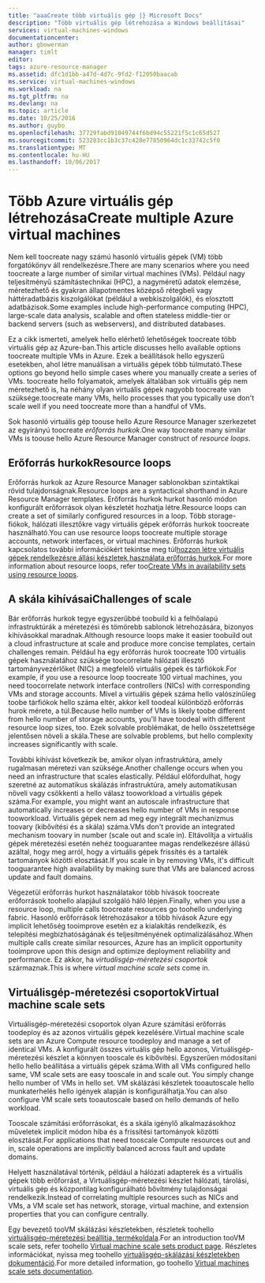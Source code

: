 ```yaml
---
title: "aaaCreate több virtuális gép |} Microsoft Docs"
description: "Több virtuális gép létrehozása a Windows beállításai"
services: virtual-machines-windows
documentationcenter: 
author: gbowerman
manager: timlt
editor: 
tags: azure-resource-manager
ms.assetid: dfc1d1bb-a47d-4d7c-9fd2-f12050baacab
ms.service: virtual-machines-windows
ms.workload: na
ms.tgt_pltfrm: na
ms.devlang: na
ms.topic: article
ms.date: 10/25/2016
ms.author: guybo
ms.openlocfilehash: 37729fabd91049744f6bd94c55221f5c1c65d527
ms.sourcegitcommit: 523283cc1b3c37c428e77850964dc1c33742c5f0
ms.translationtype: MT
ms.contentlocale: hu-HU
ms.lasthandoff: 10/06/2017
---
```

# <a name="create-multiple-azure-virtual-machines"></a><span data-ttu-id="b0be3-103">Több Azure virtuális gép létrehozása</span><span class="sxs-lookup"><span data-stu-id="b0be3-103">Create multiple Azure virtual machines</span></span>
<span data-ttu-id="b0be3-104">Nem kell toocreate nagy számú hasonló virtuális gépek (VM) több forgatókönyv áll rendelkezésre.</span><span class="sxs-lookup"><span data-stu-id="b0be3-104">There are many scenarios where you need toocreate a large number of similar virtual machines (VMs).</span></span> <span data-ttu-id="b0be3-105">Például nagy teljesítményű számítástechnikai (HPC), a nagyméretű adatok elemzése, méretezhető és gyakran állapotmentes középső rétegbeli vagy háttéradatbázis kiszolgálókat (például a webkiszolgálók), és elosztott adatbázisok.</span><span class="sxs-lookup"><span data-stu-id="b0be3-105">Some examples include high-performance computing (HPC), large-scale data analysis, scalable and often stateless middle-tier or backend servers (such as webservers), and distributed databases.</span></span>

<span data-ttu-id="b0be3-106">Ez a cikk ismerteti, amelyek hello elérhető lehetőségek toocreate több virtuális gép az Azure-ban.</span><span class="sxs-lookup"><span data-stu-id="b0be3-106">This article discusses hello available options toocreate multiple VMs in Azure.</span></span> <span data-ttu-id="b0be3-107">Ezek a beállítások hello egyszerű esetekben, ahol létre manuálisan a virtuális gépek több túlmutató.</span><span class="sxs-lookup"><span data-stu-id="b0be3-107">These options go beyond hello simple cases where you manually create a series of VMs.</span></span> <span data-ttu-id="b0be3-108">toocreate hello folyamatok, amelyek általában sok virtuális gép nem méretezhető is, ha néhány olyan virtuális gépek nagyobb toocreate van szüksége.</span><span class="sxs-lookup"><span data-stu-id="b0be3-108">toocreate many VMs, hello processes that you typically use don't scale well if you need toocreate more than a handful of VMs.</span></span>

<span data-ttu-id="b0be3-109">Sok hasonló virtuális gép toouse hello Azure Resource Manager szerkezetet az egyirányú toocreate *erőforrás hurkok*.</span><span class="sxs-lookup"><span data-stu-id="b0be3-109">One way toocreate many similar VMs is toouse hello Azure Resource Manager construct of *resource loops*.</span></span>

## <a name="resource-loops"></a><span data-ttu-id="b0be3-110">Erőforrás hurkok</span><span class="sxs-lookup"><span data-stu-id="b0be3-110">Resource loops</span></span>
<span data-ttu-id="b0be3-111">Erőforrás hurkok az Azure Resource Manager sablonokban szintaktikai rövid tulajdonságnak.</span><span class="sxs-lookup"><span data-stu-id="b0be3-111">Resource loops are a syntactical shorthand in Azure Resource Manager templates.</span></span> <span data-ttu-id="b0be3-112">Erőforrás hurkok hurkot hasonló módon konfigurált erőforrások olyan készletét hozhatja létre.</span><span class="sxs-lookup"><span data-stu-id="b0be3-112">Resource loops can create a set of similarly configured resources in a loop.</span></span> <span data-ttu-id="b0be3-113">Több storage-fiókok, hálózati illesztőkre vagy virtuális gépek erőforrás hurkok toocreate használható.</span><span class="sxs-lookup"><span data-stu-id="b0be3-113">You can use resource loops toocreate multiple storage accounts, network interfaces, or virtual machines.</span></span> <span data-ttu-id="b0be3-114">Erőforrás hurkok kapcsolatos további információkért tekintse meg túl[hozzon létre virtuális gépek rendelkezésre állási készletek használata erőforrás hurkok](https://azure.microsoft.com/documentation/templates/201-vm-copy-index-loops/).</span><span class="sxs-lookup"><span data-stu-id="b0be3-114">For more information about resource loops, refer too[Create VMs in availability sets using resource loops](https://azure.microsoft.com/documentation/templates/201-vm-copy-index-loops/).</span></span>

## <a name="challenges-of-scale"></a><span data-ttu-id="b0be3-115">A skála kihívásai</span><span class="sxs-lookup"><span data-stu-id="b0be3-115">Challenges of scale</span></span>
<span data-ttu-id="b0be3-116">Bár erőforrás hurkok tegye egyszerűbbé toobuild ki a felhőalapú infrastruktúrák a méretezési és tömörebb sablonok létrehozására, bizonyos kihívásokkal maradnak.</span><span class="sxs-lookup"><span data-stu-id="b0be3-116">Although resource loops make it easier toobuild out a cloud infrastructure at scale and produce more concise templates, certain challenges remain.</span></span> <span data-ttu-id="b0be3-117">Például ha egy erőforrás hurok toocreate 100 virtuális gépek használatához szüksége toocorrelate hálózati illesztő tartományvezérlőket (NIC) a megfelelő virtuális gépek és tárfiókok.</span><span class="sxs-lookup"><span data-stu-id="b0be3-117">For example, if you use a resource loop toocreate 100 virtual machines, you need toocorrelate network interface controllers (NICs) with corresponding VMs and storage accounts.</span></span> <span data-ttu-id="b0be3-118">Mivel a virtuális gépek száma hello valószínűleg toobe tárfiókok hello száma eltér, akkor kell toodeal különböző erőforrás hurok mérete, a túl.</span><span class="sxs-lookup"><span data-stu-id="b0be3-118">Because hello number of VMs is likely toobe different from hello number of storage accounts, you'll have toodeal with different resource loop sizes, too.</span></span> <span data-ttu-id="b0be3-119">Ezek solvable problémákat, de hello összetettsége jelentősen növeli a skála.</span><span class="sxs-lookup"><span data-stu-id="b0be3-119">These are solvable problems, but hello complexity increases significantly with scale.</span></span>

<span data-ttu-id="b0be3-120">További kihívást következik be, amikor olyan infrastruktúra, amely rugalmasan méretezi van szüksége.</span><span class="sxs-lookup"><span data-stu-id="b0be3-120">Another challenge occurs when you need an infrastructure that scales elastically.</span></span> <span data-ttu-id="b0be3-121">Például előfordulhat, hogy szeretné az automatikus skálázás infrastruktúra, amely automatikusan növeli vagy csökkenti a hello válasz tooworkload a virtuális gépek száma.</span><span class="sxs-lookup"><span data-stu-id="b0be3-121">For example, you might want an autoscale infrastructure that automatically increases or decreases hello number of VMs in response tooworkload.</span></span> <span data-ttu-id="b0be3-122">Virtuális gépek nem ad meg egy integrált mechanizmus toovary (kibővítési és a skála) száma.</span><span class="sxs-lookup"><span data-stu-id="b0be3-122">VMs don't provide an integrated mechanism toovary in number (scale out and scale in).</span></span> <span data-ttu-id="b0be3-123">Eltávolítja a virtuális gépek méretezési esetén nehéz tooguarantee magas rendelkezésre állású azáltal, hogy meg arról, hogy a virtuális gépek frissítés és a tartalék tartományok közötti elosztását.</span><span class="sxs-lookup"><span data-stu-id="b0be3-123">If you scale in by removing VMs, it's difficult tooguarantee high availability by making sure that VMs are balanced across update and fault domains.</span></span>

<span data-ttu-id="b0be3-124">Végezetül erőforrás hurkot használatakor több hívások toocreate erőforrások toohello alapjául szolgáló háló lépjen.</span><span class="sxs-lookup"><span data-stu-id="b0be3-124">Finally, when you use a resource loop, multiple calls toocreate resources go toohello underlying fabric.</span></span> <span data-ttu-id="b0be3-125">Hasonló erőforrások létrehozásakor a több hívások Azure egy implicit lehetőség tooimprove esetén ez a kialakítás rendelkezik, és telepítési megbízhatóságának és teljesítményének optimalizálásához.</span><span class="sxs-lookup"><span data-stu-id="b0be3-125">When multiple calls create similar resources, Azure has an implicit opportunity tooimprove upon this design and optimize deployment reliability and performance.</span></span> <span data-ttu-id="b0be3-126">Ez akkor, ha *virtuálisgép-méretezési csoportok* származnak.</span><span class="sxs-lookup"><span data-stu-id="b0be3-126">This is where *virtual machine scale sets* come in.</span></span>

## <a name="virtual-machine-scale-sets"></a><span data-ttu-id="b0be3-127">Virtuálisgép-méretezési csoportok</span><span class="sxs-lookup"><span data-stu-id="b0be3-127">Virtual machine scale sets</span></span>
<span data-ttu-id="b0be3-128">Virtuálisgép-méretezési csoportok olyan Azure számítási erőforrás toodeploy és az azonos virtuális gépek kezelésére.</span><span class="sxs-lookup"><span data-stu-id="b0be3-128">Virtual machine scale sets are an Azure Compute resource toodeploy and manage a set of identical VMs.</span></span> <span data-ttu-id="b0be3-129">A konfigurált összes virtuális gép hello azonos, Virtuálisgép-méretezési készlet a könnyen tooscale és kibővítési. Egyszerűen módosítani hello hello beállítása a virtuális gépek száma.</span><span class="sxs-lookup"><span data-stu-id="b0be3-129">With all VMs configured hello same, VM scale sets are easy tooscale in and scale out. You simply change hello number of VMs in hello set.</span></span> <span data-ttu-id="b0be3-130">VM skálázási készletek tooautoscale hello munkaterhelés hello igények alapján is konfigurálhatja.</span><span class="sxs-lookup"><span data-stu-id="b0be3-130">You can also configure VM scale sets tooautoscale based on hello demands of hello workload.</span></span>

<span data-ttu-id="b0be3-131">Tooscale számítási erőforrásokat, és a skála igénylő alkalmazásokhoz műveletek implicit módon hiba és a frissítési tartományok közötti elosztását.</span><span class="sxs-lookup"><span data-stu-id="b0be3-131">For applications that need tooscale Compute resources out and in, scale operations are implicitly balanced across fault and update domains.</span></span>

<span data-ttu-id="b0be3-132">Helyett használatával történik, például a hálózati adapterek és a virtuális gépek több erőforrást, a Virtuálisgép-méretezési készlet hálózati, tárolási, virtuális gép és központilag konfigurálható bővítmény tulajdonságai rendelkezik.</span><span class="sxs-lookup"><span data-stu-id="b0be3-132">Instead of correlating multiple resources such as NICs and VMs, a VM scale set has network, storage, virtual machine, and extension properties that you can configure centrally.</span></span>

<span data-ttu-id="b0be3-133">Egy bevezető tooVM skálázási készletekben, részletek toohello [virtuálisgép-méretezési beállítja, termékoldala](https://azure.microsoft.com/services/virtual-machine-scale-sets/).</span><span class="sxs-lookup"><span data-stu-id="b0be3-133">For an introduction tooVM scale sets, refer toohello [Virtual machine scale sets product page](https://azure.microsoft.com/services/virtual-machine-scale-sets/).</span></span> <span data-ttu-id="b0be3-134">Részletes információkat, nyissa meg toohello [virtuálisgép-skálázási készletekben dokumentáció](https://azure.microsoft.com/documentation/services/virtual-machine-scale-sets/).</span><span class="sxs-lookup"><span data-stu-id="b0be3-134">For more detailed information, go toohello [Virtual machines scale sets documentation](https://azure.microsoft.com/documentation/services/virtual-machine-scale-sets/).</span></span>

